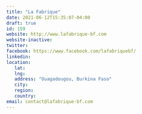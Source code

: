 ```yaml
---
title: "La Fabrique"
date: 2021-06-12T15:35:07-04:00
draft: true
id: 159
website: http://www.lafabrique-bf.com
website-inactive: 
twitter: 
facebook: https://www.facebook.com/lafabriquebf/
linkedin: 
location: 
   lat: 
   lng: 
   address: "Ouagadougou, Burkina Faso"
   city: 
   region: 
   country: 
email: contact@lafabrique-bf.com
---
```


